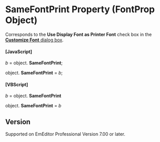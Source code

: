 # SameFontPrint Property (FontProp Object)

Corresponds to the **Use Display Font as Printer Font** check box in the
[**Customize Font** dialog box](../../dlg/properties/font/index).

#### \[JavaScript\]

_b_ =
object. **SameFontPrint**;

object. **SameFontPrint** = _b_;

#### \[VBScript\]

_b_ =
object. **SameFontPrint**

object. **SameFontPrint** = _b_

## Version

Supported on EmEditor Professional Version 7.00 or later.
